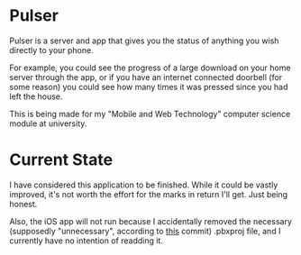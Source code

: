 # Pulser

Pulser is a server and app that gives you the status of anything you wish directly to your phone.

For example, you could see the progress of a large download on your home server through the app, or if you have an internet connected doorbell (for some reason) you could see how many times it was pressed since you had left the house.

This is being made for my "Mobile and Web Technology" computer science module at university.

# Current State

I have considered this application to be finished. While it could be vastly improved, it's not worth the effort for the marks in return I'll get. Just being honest.

Also, the iOS app will not run because I accidentally removed the necessary (supposedly "unnecessary", according to [this](https://github.com/TomboFry/pulser/tree/9e7843385d64ebe06d021ecdd4d444c4e49cb767) commit) .pbxproj file, and I currently have no intention of readding it.
